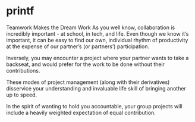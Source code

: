 # printf
Teamwork Makes the Dream Work
As you well know, collaboration is incredibly important - at school, in tech, and life. Even though we know it’s important, it can be easy to find our own, individual rhythm of productivity at the expense of our partner’s (or partners’) participation.

Inversely, you may encounter a project where your partner wants to take a backseat, and would prefer for the work to be done without their contributions.

These modes of project management (along with their derivatives) disservice your understanding and invaluable life skill of bringing another up to speed.

In the spirit of wanting to hold you accountable, your group projects will include a heavily weighted expectation of equal contribution.

